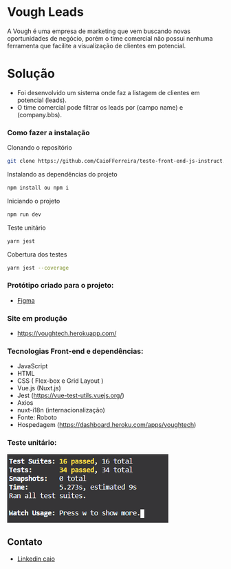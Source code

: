# Vough Leads
A Vough é uma empresa de marketing que vem buscando novas oportunidades de negócio, porém o time comercial não possui nenhuma ferramenta que facilite a visualização de clientes em potencial.

# Solução
- Foi desenvolvido um sistema onde faz a listagem de clientes em potencial (leads).
- O time comercial pode filtrar os leads por (campo name) e (company.bbs).


### Como fazer a instalação
Clonando o repositório
```sh
git clone https://github.com/CaioFFerreira/teste-front-end-js-instruct.git
```

Instalando as dependências do projeto
```sh
npm install ou npm i
```

Iniciando o projeto
```sh
npm run dev
```

Teste unitário
```sh
yarn jest
```

Cobertura dos testes
```sh
yarn jest --coverage
```

### Protótipo criado para o projeto:
- [Figma](https://www.figma.com/file/ThFbOmnzVioRELBTgpdo5d/UI-Instruct---teste-front-end)

### Site em produção
- https://voughtech.herokuapp.com/

### Tecnologias Front-end e dependências:
- JavaScript
- HTML
- CSS ( Flex-box e Grid Layout )
- Vue.js (Nuxt.js)
- Jest (https://vue-test-utils.vuejs.org/)
- Axios
- nuxt-i18n (internacionalização)
- Fonte: Roboto
- Hospedagem (https://dashboard.heroku.com/apps/voughtech)

### Teste unitário:
![Teste](https://github.com/CaioFFerreira/teste-front-end-js-instruct/blob/master/assets/images/testes.PNG)

Contato
----
- [Linkedin caio](https://www.linkedin.com/in/caio-fabio-duarte-ferreira/)
